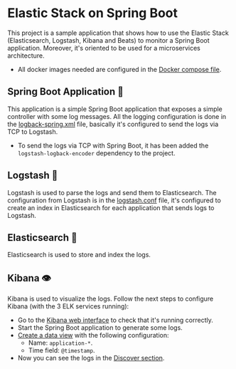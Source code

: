 # Elastic Stack on Spring Boot

This project is a sample application that shows how to use the Elastic Stack 
(Elasticsearch, Logstash, Kibana and Beats) to monitor a Spring Boot application.
Moreover, it's oriented to be used for a microservices architecture.
- All docker images needed are configured in the
[Docker compose file](docker-compose.yml).

## Spring Boot Application 🍃

This application is a simple Spring Boot application that exposes a simple 
controller with some log messages. All the logging configuration is done in the
[logback-spring.xml](src/main/resources/logback-spring.xml) file, basically
it's configured to send the logs via TCP to Logstash.
- To send the logs via TCP with Spring Boot, it has been added the
`logstash-logback-encoder` dependency to the project.

## Logstash 💾

Logstash is used to parse the logs and send them to Elasticsearch. The configuration
from Logstash is in the [logstash.conf](configuration/logstash/pipeline/logstash.conf) 
file, it's configured to create an index in Elasticsearch for each application
that sends logs to Logstash.

## Elasticsearch 🔎

Elasticsearch is used to store and index the logs.

## Kibana 👁️

Kibana is used to visualize the logs. Follow the next steps to configure
Kibana (with the 3 ELK services running):
- Go to the [Kibana web interface](http://localhost:5601) to check that it's running correctly.
- Start the Spring Boot application to generate some logs.
- [Create a data view](http://localhost:5601/app/management/kibana/dataViews) with the following configuration:
    - Name: `application-*`.
    - Time field: `@timestamp`.
- Now you can see the logs in the [Discover section](http://localhost:5601/app/discover#/).